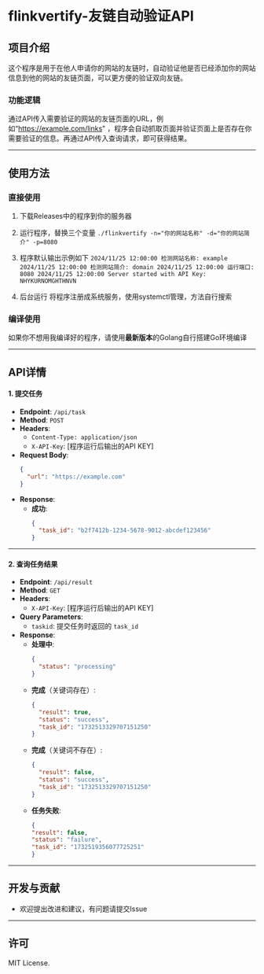 # flinkvertify-友链自动验证API

## 项目介绍
这个程序是用于在他人申请你的网站的友链时，自动验证他是否已经添加你的网站信息到他的网站的友链页面，可以更方便的验证双向友链。

### 功能逻辑
通过API传入需要验证的网站的友链页面的URL，例如“https://example.com/links" ，程序会自动抓取页面并验证页面上是否存在你需要验证的信息。再通过API传入查询请求，即可获得结果。

---

## 使用方法

### 直接使用
1. 下载Releases中的程序到你的服务器

2. 运行程序，替换三个变量
`./flinkvertify -n="你的网站名称" -d="你的网站简介" -p=8080`

3. 程序默认输出示例如下
`2024/11/25 12:00:00 检测网站名称: example
2024/11/25 12:00:00 检测网站简介: domain
2024/11/25 12:00:00 运行端口: 8080
2024/11/25 12:00:00 Server started with API Key: NHYKURNOMGHTHNVN`

4. 后台运行
将程序注册成系统服务，使用systemctl管理，方法自行搜索

### 编译使用
如果你不想用我编译好的程序，请使用**最新版本**的Golang自行搭建Go环境编译

---

## API详情

#### **1. 提交任务**
- **Endpoint**: `/api/task`
- **Method**: `POST`
- **Headers**:
  - `Content-Type: application/json`
  - `X-API-Key`: [程序运行后输出的API KEY]
- **Request Body**:
  ```json
  {
    "url": "https://example.com"
  }
  ```
- **Response**:
  - **成功**:
    ```json
    {
      "task_id": "b2f7412b-1234-5678-9012-abcdef123456"
    }
    ```

---

#### **2. 查询任务结果**
- **Endpoint**: `/api/result`
- **Method**: `GET`
- **Headers**:
  - `X-API-Key`: [程序运行后输出的API KEY]
- **Query Parameters**:
  - `taskid`: 提交任务时返回的 `task_id`
- **Response**:
  - **处理中**:
    ```json
    {
      "status": "processing"
    }
    ```
  - **完成**（关键词存在）:
    ```json
    {
      "result": true,
      "status": "success",
      "task_id": "1732513329707151250"
    }
    ```
  - **完成**（关键词不存在）:
    ```json
    {
      "result": false,
      "status": "success",
      "task_id": "1732513329707151250"
    }
    ```
  - **任务失败**:
    ```json
    {
    "result": false,
    "status": "failure",
    "task_id": "1732519356077725251"
    }
    ```

---

## 开发与贡献

* 欢迎提出改进和建议，有问题请提交Issue

---

## 许可

MIT License.
